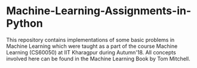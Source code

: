# Machine-Learning-Assignments-in-Python
This repository contains implementations of some basic problems in Machine Learning which were taught as a part of the course Machine Learning (CS60050) at IIT Kharagpur during Autumn'18.
All concepts involved here can be found in the Machine Learning Book by Tom Mitchell.
